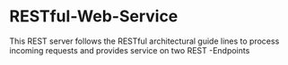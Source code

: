 # RESTful-Web-Service
This REST server follows the RESTful architectural guide lines to process incoming requests and provides service on two REST -Endpoints
